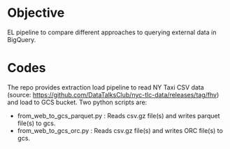 # Objective

EL pipeline to compare different approaches to querying external data in BigQuery.

# Codes

The repo provides extraction load pipeline to read NY Taxi CSV data (source: https://github.com/DataTalksClub/nyc-tlc-data/releases/tag/fhv) and load to GCS bucket. Two python scripts are:

* from_web_to_gcs_parquet.py : Reads csv.gz file(s) and writes parquet file(s) to gcs.
* from_web_to_gcs_orc.py : Reads csv.gz file(s) and writes ORC file(s) to gcs.